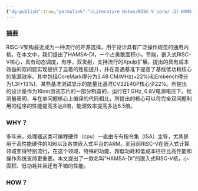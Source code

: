 ```yaml
---
{"dg-publish":true,"permalink":"/Literature Notes/RISC-V core/（2）HAMSA-DI A Low-Power Dual-Issue RISC-V Core Targeting Energy-Efficient Embedded Systems/","dgPassFrontmatter":true}
---
```


### 摘要
RISC-V架构最近成为一种流行的开源选择，用于设计具有广泛操作规范的通用内核。在本文中，我们提出了HAMSA-DI，一个占勇敢面积小，节能，嵌入式RISC-V核心，具有动态调度，有序，双发射，支持流行的Xpulp扩展。提出的具有成本效益的双问题实现提供了显着的性能提升，并在普通基准下提高了基线低功耗核心的能源效率。其中包括CoreMark得分为3.48 CM/MHz(+22%)和Embench得分为1.3(+13%)，某些基准测试显示的能量比基准CV32E40P核心少22%。所提出的设计是作为16nm测试芯片的一部分制造的，运行在1 GHz, 0.8V电源电压下。硅测量表明，与在单问题核心上编译的代码相比，所提出的核心可以将完全双问题利用的程序的性能提高多达8倍，能源效率提高多达6.5倍。

### WHY？
多年来，处理器这类可编程硬件（cpu）一直由专有指令集（ISA）主导，尤其是用于高性能硬件的X86以及各类嵌入式平台的ARM。而目前RISC-V在嵌入式计算领域变得特别流行，在这个领域，特殊的功能、超低功耗和低成本往往比高性能和操作系统支持更重要。本文提出了一款名叫“HAMSA-DI”的嵌入式RISC-V核，小面积、低功耗并且还有不错的性能。

### HOW？